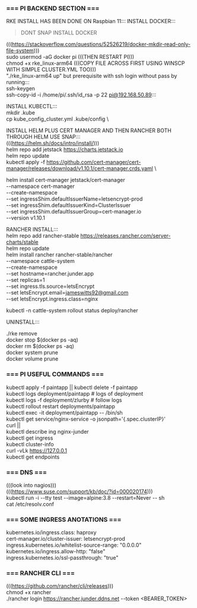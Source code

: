 ### === PI BACKEND SECTION === 

RKE INSTALL HAS BEEN DONE ON Raspbian 11:::
INSTALL DOCKER:::
> DONT SNAP INSTALL DOCKER

(((https://stackoverflow.com/questions/52526219/docker-mkdir-read-only-file-system))) \
sudo usermod -aG docker pi (((THEN RESTART PI))) \
chmod +x rke_linux-arm64 (((COPY FILE ACROSS FIRST USING WINSCP WITH SIMPLE CLUSTER.YML TOO))) \
"./rke_linux-arm64 up" but prerequisite with ssh login without pass by running::: \
ssh-keygen \
ssh-copy-id -i /home/pi/.ssh/id_rsa -p 22 pi@192.168.50.89:::

INSTALL KUBECTL::: \
mkdir .kube \
cp kube_config_cluster.yml .kube/config \

INSTALL HELM PLUS CERT MANAGER AND THEN RANCHER BOTH THROUGH HELM USE SNAP::: \
(((https://helm.sh/docs/intro/install/))) \
helm repo add jetstack https://charts.jetstack.io \
helm repo update \
kubectl apply -f https://github.com/cert-manager/cert-manager/releases/download/v1.10.1/cert-manager.crds.yaml \

helm install cert-manager jetstack/cert-manager \
  --namespace cert-manager \
  --create-namespace \
  --set ingressShim.defaultIssuerName=letsencrypt-prod \
  --set ingressShim.defaultIssuerKind=ClusterIssuer \
  --set ingressShim.defaultIssuerGroup=cert-manager.io \
  --version v1.10.1

RANCHER INSTALL::: \
helm repo add rancher-stable https://releases.rancher.com/server-charts/stable \
helm repo update \
helm install rancher rancher-stable/rancher \
  --namespace cattle-system \
  --create-namespace \
  --set hostname=rancher.junder.app \
  --set replicas=1 \
  --set ingress.tls.source=letsEncrypt \
  --set letsEncrypt.email=jameswitts92@gmail.com \
  --set letsEncrypt.ingress.class=nginx

kubectl -n cattle-system rollout status deploy/rancher

UNINSTALL:::

./rke remove \
docker stop $(docker ps -aq) \
docker rm $(docker ps -aq) \
docker system prune \
docker volume prune

### === PI USEFUL COMMANDS ===

kubectl apply -f paintapp || kubectl delete -f paintapp \
kubectl logs deployment/paintapp # logs of deployment \
kubectl logs -f deployment/zlurby # follow logs \
kubectl rollout restart deployments/paintapp \
kubectl exec -it deployment/paintapp -- /bin/sh \
kubectl get service/nginx-service -o jsonpath='{.spec.clusterIP}' \
curl <clusterip>||<ingressip> \
kubectl describe ing nginx-junder \
kubectl get ingress \
kubectl cluster-info \
curl -vLk https://127.0.0.1 \
kubectl get endpoints

### === DNS === 

(((look into nagios))) \
(((https://www.suse.com/support/kb/doc/?id=000020174))) \
kubectl run -i --tty test --image=alpine:3.8 --restart=Never -- sh \
cat /etc/resolv.conf

### === SOME INGRESS ANOTATIONS ===

kubernetes.io/ingress.class: haproxy \
cert-manager.io/cluster-issuer: letsencrypt-prod \
ingress.kubernetes.io/whitelist-source-range: "0.0.0.0" \
kubernetes.io/ingress.allow-http: "false" \
ingress.kubernetes.io/ssl-passthrough: "true"

### === RANCHER CLI ===

(((https://github.com/rancher/cli/releases))) \
chmod +x rancher \
./rancher login https://rancher.junder.ddns.net --token <BEARER_TOKEN>
